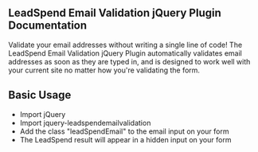 LeadSpend Email Validation jQuery Plugin Documentation
--------------------
Validate your email addresses without writing a single line of code!  The LeadSpend Email Validation jQuery Plugin automatically validates email addresses
as soon as they are typed in, and is designed to work well with your current site no matter how you're validating the form.

Basic Usage
--------------------
* Import jQuery
* Import jquery-leadspendemailvalidation
* Add the class "leadSpendEmail" to the email input on your form
* The LeadSpend result will appear in a hidden input on your form


